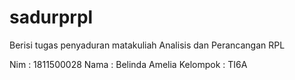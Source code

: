 # sadurprpl
Berisi tugas penyaduran matakuliah Analisis dan Perancangan RPL

Nim       : 1811500028
Nama      : Belinda Amelia
Kelompok  : TI6A
